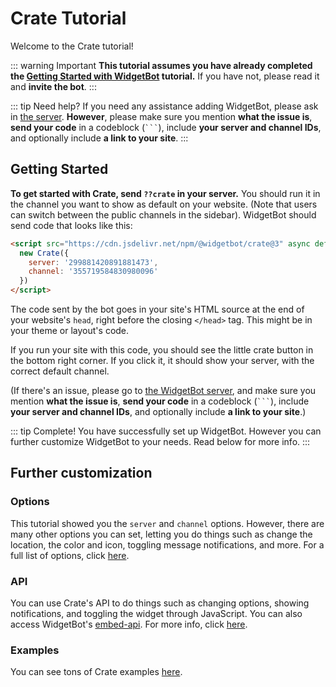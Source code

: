 # Crate Tutorial

Welcome to the Crate tutorial!

::: warning Important
**This tutorial assumes you have already completed the [Getting Started with WidgetBot](/tutorial) tutorial.** If you have not, please read it and **invite the bot**.
:::

::: tip Need help?
If you need any assistance adding WidgetBot, please ask in [the server](https://discord.gg/NYBEhN7). **However**, please make sure you mention **what the issue is**, **send your code** in a codeblock (` ``` `), include **your server and channel IDs**, and optionally include **a link to your site**.
:::

## Getting Started

**To get started with Crate, send `??crate` in your server.** You should run it in the channel you want to show as default on your website. (Note that users can switch between the public channels in the sidebar). WidgetBot should send code that looks like this:

```html
<script src="https://cdn.jsdelivr.net/npm/@widgetbot/crate@3" async defer>
  new Crate({
    server: '299881420891881473',
    channel: '355719584830980096'
  })
</script>
```

The code sent by the bot goes in your site's HTML source at the end of your website's `head`, right before the closing `</head>` tag. This might be in your theme or layout's code.

If you run your site with this code, you should see the little crate button in the bottom right corner. If you click it, it should show your server, with the correct default channel.

(If there's an issue, please go to [the WidgetBot server](https://discord.gg/NYBEhN7), and make sure you mention **what the issue is**, **send your code** in a codeblock (` ``` `), include **your server and channel IDs**, and optionally include **a link to your site**.)

::: tip Complete!
You have successfully set up WidgetBot. However you can further customize WidgetBot to your needs. Read below for more info.
:::

## Further customization

### Options
This tutorial showed you the `server` and `channel` options. However, there are many other options you can set, letting you do things such as change the location, the color and icon, toggling message notifications, and more. For a full list of options, click [here](/embed/crate/options).

### API
You can use Crate's API to do things such as changing options, showing notifications, and toggling the widget through JavaScript. You can also access WidgetBot's [embed-api](https://github.com/widgetbot-io/embed-api). For more info, click [here](/embed/crate/api).

### Examples
You can see tons of Crate examples [here](/embed/crate/examples.md).
